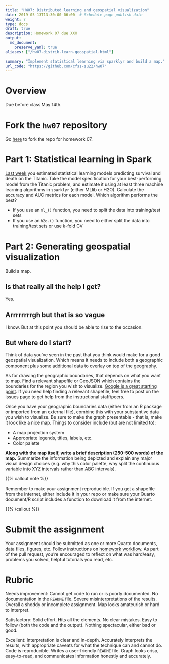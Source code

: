 ```yaml
---
title: "HW07: Distributed learning and geospatial visualization"
date: 2019-05-13T13:30:00-06:00  # Schedule page publish date
weight: 7
type: docs
draft: true
description: Homework 07 due XXX
output:
  md_document:
    preserve_yaml: true
aliases: ["/hw07-distrib-learn-geospatial.html"]

summary: "Implement statistical learning via sparklyr and build a map."
url_code: "https://github.com/cfss-su22/hw07"
---
```


# Overview

Due before class May 14th.

# Fork the `hw07` repository

Go [here](https://github.com/cfss-su22/hw07) to fork the repo for
homework 07.

# Part 1: Statistical learning in Spark

[Last week](/homework/statistical-learning/) you estimated statistical
learning models predicting survival and death on the Titanic. Take the
model specification for your best-performing model from the Titanic
problem, and estimate it using at least three machine learning
algorithms in `sparklyr` (either MLlib or H2O). Calculate the accuracy
and AUC metrics for each model. Which algorithm performs the best?

- If you use an `ml_()` function, you need to split the data into
  training/test sets
- If you use an `h2o.()` function, you need to either split the data
  into training/test sets or use *k*-fold CV

# Part 2: Generating geospatial visualization

Build a map.

## Is that really all the help I get?

Yes.

## Arrrrrrrrgh but that is so vague

I know. But at this point you should be able to rise to the occasion.

## But where do I start?

Think of data you’ve seen in the past that you think would make for a
good geospatial visualization. Which means it needs to include both a
geographic component plus some additional data to overlay on top of the
geography.

As for drawing the geographic boundaries, that depends on what you want
to map. Find a relevant shapefile or GeoJSON which contains the
boundaries for the region you wish to visualize. [Google is a great
starting
point](https://www.google.com/search?q=where+to+get+shapefiles). If you
need help finding a relevant shapefile, feel free to post on the issues
page to get help from the instructional staff/peers.

Once you have your geographic boundaries data (either from an R package
or imported from an external file), combine this with your substantive
data you wish to visualize. Be sure to make the graph presentable - that
is, make it look like a nice map. Things to consider include (but are
not limited to):

- A map projection system
- Appropriate legends, titles, labels, etc.
- Color palette

**Along with the map itself, write a brief description (250-500 words)
of the map.** Summarize the information being depicted and explain any
major visual design choices (e.g. why this color palette, why split the
continuous variable into XYZ intervals rather than ABC intervals).

{{% callout note %}}

Remember to make your assignment reproducible. If you get a shapefile
from the internet, either include it in your repo or make sure your
Quarto document/R script includes a function to download it from the
internet.

{{% /callout %}}

# Submit the assignment

Your assignment should be submitted as one or more Quarto documents,
data files, figures, etc. Follow instructions on [homework
workflow](/faq/homework-guidelines/#homework-workflow). As part of the
pull request, you’re encouraged to reflect on what was hard/easy,
problems you solved, helpful tutorials you read, etc.

# Rubric

Needs improvement: Cannot get code to run or is poorly documented. No
documentation in the `README` file. Severe misinterpretations of the
results. Overall a shoddy or incomplete assignment. Map looks amateurish
or hard to interpret.

Satisfactory: Solid effort. Hits all the elements. No clear mistakes.
Easy to follow (both the code and the output). Nothing spectacular,
either bad or good.

Excellent: Interpretation is clear and in-depth. Accurately interprets
the results, with appropriate caveats for what the technique can and
cannot do. Code is reproducible. Writes a user-friendly `README` file.
Graph looks crisp, easy-to-read, and communicates information honestly
and accurately.
